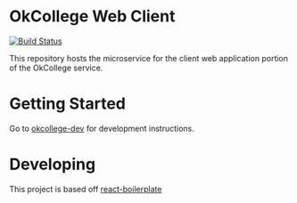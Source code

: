 # OkCollege Web Client
[![Build Status](https://travis-ci.org/rpiml/okcollege-web-client.svg)](https://travis-ci.org/rpiml/okcollege-web-client)

This repository hosts the microservice for the client web application portion of the OkCollege service.

# Getting Started

Go to [okcollege-dev](https://github.com/rpiml/okcollege-dev) for development instructions.

# Developing

This project is based off [react-boilerplate](https://github.com/mxstbr/react-boilerplate) 
